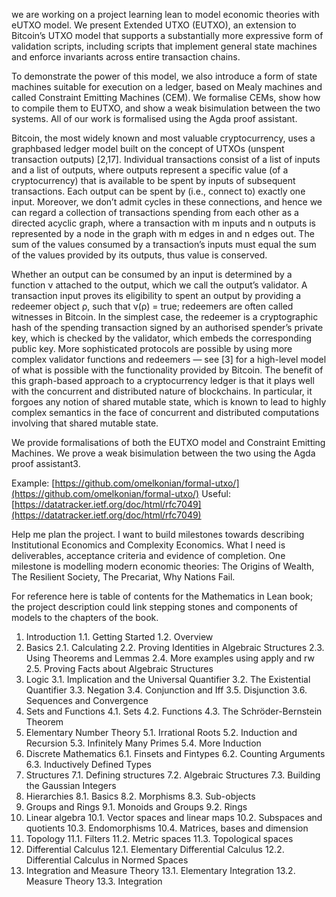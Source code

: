 we are working on a project learning lean to model economic theories with eUTXO model. 
We present Extended UTXO (EUTXO), an extension to Bitcoin’s UTXO model that supports a substantially more expressive form of validation scripts, including scripts that implement general state machines and enforce invariants across entire transaction chains.

To demonstrate the power of this model, we also introduce a form of state machines suitable for execution on a ledger, based on Mealy machines and called Constraint Emitting Machines (CEM). We formalise CEMs, show how to compile them to EUTXO, and show a weak bisimulation between the two systems. All of our work is formalised using the Agda proof assistant.

Bitcoin, the most widely known and most valuable cryptocurrency, uses a graphbased ledger model built on the concept of UTXOs (unspent transaction outputs) [2,17]. Individual transactions consist of a list of inputs and a list of outputs, where outputs represent a specific value (of a cryptocurrency) that is available to be spent by inputs of subsequent transactions. Each output can be spent by (i.e., connect to) exactly one input. Moreover, we don’t admit cycles in these connections, and hence we can regard a collection of transactions spending from each other as a directed acyclic graph, where a transaction with m inputs and n outputs is represented by a node in the graph with m edges in and n edges out. The sum of the values consumed by a transaction’s inputs must equal the sum of the values provided by its outputs, thus value is conserved.

Whether an output can be consumed by an input is determined by a function ν attached to the output, which we call the output’s validator. A transaction input proves its eligibility to spent an output by providing a redeemer object ρ, such that ν(ρ) = true; redeemers are often called witnesses in Bitcoin. In the simplest case, the redeemer is a cryptographic hash of the spending transaction signed by an authorised spender’s private key, which is checked by the validator, which embeds the corresponding public key. More sophisticated protocols are possible by using more complex validator functions and redeemers — see [3] for a high-level model of what is possible with the functionality provided by Bitcoin. The benefit of this graph-based approach to a cryptocurrency ledger is that it plays well with the concurrent and distributed nature of blockchains. In particular, it forgoes any notion of shared mutable state, which is known to lead to highly complex semantics in the face of concurrent and distributed computations involving that shared mutable state.

We provide formalisations of both the EUTXO model and Constraint Emitting Machines. We prove a weak bisimulation between the two using the Agda proof assistant3.

Example: [https://github.com/omelkonian/formal-utxo/](https://github.com/omelkonian/formal-utxo/)
Useful: [https://datatracker.ietf.org/doc/html/rfc7049](https://datatracker.ietf.org/doc/html/rfc7049)

Help me plan the project. 
I want to build milestones towards describing Institutional Economics and Complexity Economics. What I need is deliverables, acceptance criteria and evidence of completion.
One milestone is modelling modern economic theories: The Origins of Wealth, The Resilient Society, The Precariat, Why Nations Fail. 

For reference here is table of contents for the Mathematics in Lean book; the project description could link stepping stones and components of models to the chapters of the book.
1. Introduction
1.1. Getting Started
1.2. Overview
2. Basics
2.1. Calculating
2.2. Proving Identities in Algebraic Structures
2.3. Using Theorems and Lemmas
2.4. More examples using apply and rw
2.5. Proving Facts about Algebraic Structures
3. Logic
3.1. Implication and the Universal Quantifier
3.2. The Existential Quantifier
3.3. Negation
3.4. Conjunction and Iff
3.5. Disjunction
3.6. Sequences and Convergence
4. Sets and Functions
4.1. Sets
4.2. Functions
4.3. The Schröder-Bernstein Theorem
5. Elementary Number Theory
5.1. Irrational Roots
5.2. Induction and Recursion
5.3. Infinitely Many Primes
5.4. More Induction
6. Discrete Mathematics
6.1. Finsets and Fintypes
6.2. Counting Arguments
6.3. Inductively Defined Types
7. Structures
7.1. Defining structures
7.2. Algebraic Structures
7.3. Building the Gaussian Integers
8. Hierarchies
8.1. Basics
8.2. Morphisms
8.3. Sub-objects
9. Groups and Rings
9.1. Monoids and Groups
9.2. Rings
10. Linear algebra
10.1. Vector spaces and linear maps
10.2. Subspaces and quotients
10.3. Endomorphisms
10.4. Matrices, bases and dimension
11. Topology
11.1. Filters
11.2. Metric spaces
11.3. Topological spaces
12. Differential Calculus
12.1. Elementary Differential Calculus
12.2. Differential Calculus in Normed Spaces
13. Integration and Measure Theory
13.1. Elementary Integration
13.2. Measure Theory
13.3. Integration

